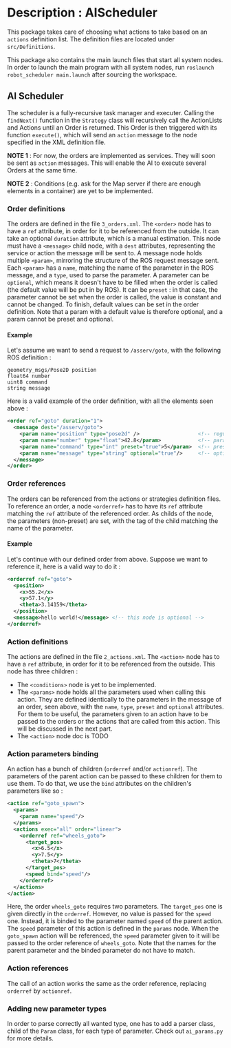 # Description : AIScheduler

This package takes care of choosing what actions to take based on an `actions` definition list.
The definition files are located under `src/Definitions`.

This package also contains the main launch files that start all system nodes.
In order to launch the main program with all system nodes, run `roslaunch robot_scheduler main.launch` after sourcing the workspace.

## AI Scheduler

The scheduler is a fully-recursive task manager and executer. Calling the `findNext()` function in the `Strategy` class
will recursively call the ActionLists and Actions until an Order is returned. This Order is then triggered with its function
`execute()`, which will send an `action` message to the node specified in the XML definition file.

__NOTE 1__ : For now, the orders are implemented as services. They will soon be sent as `action` messages. This will enable the AI to execute several
Orders at the same time.

__NOTE 2__ : Conditions (e.g. ask for the Map server if there are enough elements in a container) are
yet to be implemented.

### Order definitions
The orders are defined in the file `3_orders.xml`. The `<order>` node has to have a `ref` attribute, in order for it to be referenced from the outside. It can take an optional `duration` attribute, which is a manual estimation. This node must have a `<message>` child node, with a `dest` attributes, representing the service or action the message will be sent to. A message node holds multiple `<param>`, mirroring the structure of the ROS request message sent. Each `<param>` has a `name`, matching the name of the parameter in the ROS message, and a `type`, used to parse the parameter. A parameter can be `optional`, which means it doesn't have to be filled when the order is called (the default value will be put in by ROS). It can be `preset` : in that case, the parameter cannot be set when the order is called, the value is constant and cannot be changed. To finish, default values can be set in the order definition. Note that a param with a default value is therefore optional, and a param cannot be preset and optional.

#### Example
Let's assume we want to send a request to `/asserv/goto`, with the following ROS definition :
```
geometry_msgs/Pose2D position
float64 number
uint8 command
string message
```

Here is a valid example of the order definition, with all the elements seen above :
```xml
<order ref="goto" duration="1">
  <message dest="/asserv/goto">
    <param name="position" type="pose2d" />                   <!-- regular parameter, required -->
    <param name="number" type="float">42.8</param>            <!-- parameter with a default value -->
    <param name="command" type="int" preset="true">5</param>  <!-- preset parameter -->
    <param name="message" type="string" optional="true"/>     <!-- optional parameter -->
  </message>
</order>
```

### Order references
The orders can be referenced from the actions or strategies definition files. To reference an order, a node `<orderref>` has to have its `ref` attribute matching the `ref` attribute of the referenced order. As childs of the node, the parameters (non-preset) are set, with the tag of the child matching the name of the parameter.

#### Example
Let's continue with our defined order from above. Suppose we want to reference it, here is a valid way to do it :
```xml
<orderref ref="goto">
  <position>
    <x>55.2</x>
    <y>57.1</y>
    <theta>3.14159</theta>
  </position>
  <message>hello world!</message> <!-- this node is optional -->
</orderref>
```

### Action definitions

The actions are defined in the file `2_actions.xml`. The `<action>` node has to have a `ref` attribute, in order for it to be referenced from the outside. This node has three children :
- The `<conditions>` node is yet to be implemented.
- The `<params>` node holds all the parameters used when calling this action. They are defined identically to the parameters in the message of an order, seen above, with the `name`, `type`, `preset` and `optional` attributes. For them to be useful, the parameters given to an action have to be passed to the orders or the actions that are called from this action. This will be discussed in the next part.
- The `<action>` node doc is TODO

### Action parameters binding
An action has a bunch of children (`orderref` and/or `actionref`). The parameters of the parent action can be passed to these children for them to use them. To do that, we use the `bind` attributes on the children's parameters like so :

```xml
<action ref="goto_spawn">
  <params>
    <param name="speed"/>
  </params>
  <actions exec="all" order="linear">
    <orderref ref="wheels_goto">
      <target_pos>
        <x>6.5</x>
        <y>7.5</y>
        <theta>7</theta>
      </target_pos>
      <speed bind="speed"/>
    </orderref>
  </actions>
</action>
```
Here, the order `wheels_goto` requires two parameters. The `target_pos` one is given directly in the `orderref`. However, no value is passed for the `speed` one. Instead, it is binded to the parameter named `speed` of the parent action. The `speed` parameter of this action is defined in the `params` node. When the `goto_spawn` action will be referenced, the `speed` parameter given to it will be passed to the order reference of `wheels_goto`. Note that the names for the parent parameter and the binded parameter do not have to match.

### Action references

The call of an action works the same as the order reference, replacing `orderref` by `actionref`.

### Adding new parameter types
In order to parse correctly all wanted type, one has to add a parser class, child of the `Param` class, for each type of parameter. Check out `ai_params.py` for more details.
